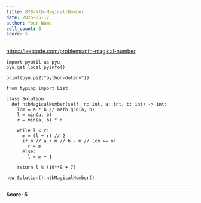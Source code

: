 ```yaml
---
title: 878-Nth-Magical-Number
date: 2025-05-17
author: Your Name
cell_count: 6
score: 5
---
```


https://leetcode.com/problems/nth-magical-number


```
import pyutil as pyu
pyu.get_local_pyinfo()
```


```
print(pyu.ps2("python-dotenv"))
```


```
from typing import List
```


```
class Solution:
  def nthMagicalNumber(self, n: int, a: int, b: int) -> int:
    lcm = a * b // math.gcd(a, b)
    l = min(a, b)
    r = min(a, b) * n

    while l < r:
      m = (l + r) // 2
      if m // a + m // b - m // lcm >= n:
        r = m
      else:
        l = m + 1

    return l % (10**9 + 7)
```


```
new Solution().nthMagicalNumber()
```


---
**Score: 5**